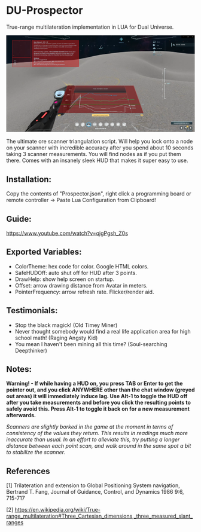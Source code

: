 # DU-Prospector
True-range multilateration implementation in LUA for Dual Universe. 

![Example](https://github.com/d6rks1lv3rz3r0/DU-Prospector/raw/main/ProspectorHUD.png)

The ultimate ore scanner triangulation script. Will help you lock onto a node on your scanner with incredible accuracy after you spend about 10 seconds taking 3 scanner measurements. You will find nodes as if you put them there. Comes with an insanely sleek HUD that makes it super easy to use. 

## Installation: 
Copy the contents of "Prospector.json", right click a programming board or remote controller -> Paste Lua Configuration from Clipboard!

## Guide: 
https://www.youtube.com/watch?v=qjgPgsh_Z0s

## Exported Variables:
- ColorTheme: hex code for color. Google HTML colors.
- SafeHUDOff: auto shut off for HUD after 3 points.
- DrawHelp: show help screen on startup.
- Offset: arrow drawing distance from Avatar in meters.
- PointerFrequency: arrow refresh rate. Flicker/render aid.

## Testimonials:
- Stop the black magick! (Old Timey Miner)
- Never thought somebody would find a real life application area for high school math! (Raging Angsty Kid)
- You mean I haven't been mining all this time? (Soul-searching Deepthinker)

## Notes:
**Warning! -  If while having a HUD on, you press TAB or Enter to get the pointer out, and you click ANYWHERE other than the chat window (greyed out areas) it will immediately induce lag. Use Alt-1 to toggle the HUD off after you take measurements and before you click the resulting points to safely avoid this. Press Alt-1 to toggle it back on for a new measurement afterwards.**

*Scanners are slightly borked in the game at the moment in terms of  consistency of the values they return. This results in readings much more inaccurate than usual. In an effort to alleviate this, try putting a longer distance between each point scan, and walk around in the same spot a bit to stabilize the scanner.*

## References
[1] Trilateration and extension to Global Positioning System navigation, Bertrand T. Fang, Journal of Guidance, Control, and Dynamics 1986 9:6, 715-717

[2] https://en.wikipedia.org/wiki/True-range_multilateration#Three_Cartesian_dimensions,_three_measured_slant_ranges
